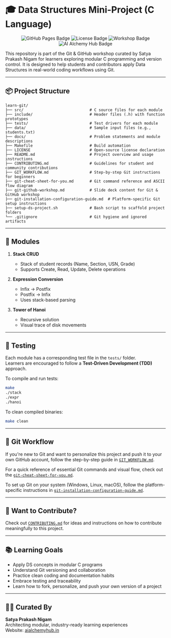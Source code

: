 
# 🎓 Data Structures Mini-Project (C Language)

<p align="center">
  <img src="https://img.shields.io/badge/GitHub%20Pages-Live-green?style=for-the-badge&logo=github" alt="GitHub Pages Badge">
  <img src="https://img.shields.io/github/license/satya25/learn-git?style=for-the-badge" alt="License Badge">
  <img src="https://img.shields.io/badge/Workshop-Git%20%26%20C%20Mini--Project-blue?style=for-the-badge" alt="Workshop Badge">
  <img src="https://img.shields.io/badge/AI%20Alchemy%20Hub-Contributor-teal?style=for-the-badge" alt="AI Alchemy Hub Badge">
</p>


This repository is part of the Git & GitHub workshop curated by Satya Prakash Nigam for learners exploring modular C programming and version control. It is designed to help students and contributors apply Data Structures in real-world coding workflows using Git.

---

## 📦 Project Structure

```
learn-git/
├── src/                             # C source files for each module
├── include/                         # Header files (.h) with function prototypes
├── tests/                           # Test drivers for each module
├── data/                            # Sample input files (e.g., students.txt)
├── docs/                            # Problem statements and module descriptions
├── Makefile                         # Build automation
├── LICENSE                          # Open-source license declaration
├── README.md                        # Project overview and usage instructions
├── CONTRIBUTING.md                  # Guidelines for student and community contributions
├── GIT_WORKFLOW.md                  # Step-by-step Git instructions for beginners
├── git-cheat-sheet-for-you.md       # Git command reference and ASCII flow diagram
├── git-github-workshop.md           # Slide deck content for Git & GitHub workshop
├── git-installation-configuration-guide.md  # Platform-specific Git setup instructions
├── setup-ds-project.sh              # Bash script to scaffold project folders
└── .gitignore                       # Git hygiene and ignored artifacts
```

---

## 🧠 Modules

1. **Stack CRUD**  
   - Stack of student records (Name, Section, USN, Grade)  
   - Supports Create, Read, Update, Delete operations

2. **Expression Conversion**  
   - Infix → Postfix  
   - Postfix → Infix  
   - Uses stack-based parsing

3. **Tower of Hanoi**  
   - Recursive solution  
   - Visual trace of disk movements

---

## 🧪 Testing

Each module has a corresponding test file in the `tests/` folder.  
Learners are encouraged to follow a **Test-Driven Development (TDD)** approach.

To compile and run tests:
```bash
make
./stack
./expr
./hanoi
```

To clean compiled binaries:
```bash
make clean
```

---

## 🧰 Git Workflow

If you're new to Git and want to personalize this project and push it to your own GitHub account, follow the step-by-step guide in [`GIT_WORKFLOW.md`](https://github.com/satya25/learn-git/blob/main/GIT_WORKFLOW.md).

For a quick reference of essential Git commands and visual flow, check out the [`git-cheat-sheet-for-you.md`](https://github.com/satya25/learn-git/blob/main/git-cheat-sheet-for-you.md).

To set up Git on your system (Windows, Linux, macOS), follow the platform-specific instructions in [`git-installation-configuration-guide.md`](https://github.com/satya25/learn-git/blob/main/git-installation-configuration-guide.md).

---

## 🤝 Want to Contribute?

Check out [`CONTRIBUTING.md`](https://github.com/satya25/learn-git/blob/main/CONTRIBUTING.md) for ideas and instructions on how to contribute meaningfully to this project.

---

## 📚 Learning Goals

- Apply DS concepts in modular C programs  
- Understand Git versioning and collaboration  
- Practice clean coding and documentation habits  
- Embrace testing and traceability  
- Learn how to fork, personalize, and push your own version of a project

---

## 👨‍🏫 Curated By

**Satya Prakash Nigam**  
Architecting modular, industry-ready learning experiences  
Website: [aialchemyhub.in](https://www.aialchemyhub.in)

